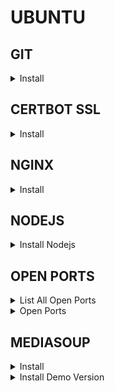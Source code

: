 # UBUNTU

## GIT
<details>
<summary>Install</summary>
            
```bash
sudo apt-get install git -y
```

</details>

## CERTBOT SSL
<details>
<summary>Install</summary>
            
https://www.digitalocean.com/community/tutorials/how-to-install-nginx-on-ubuntu-18-04#step-5-setting-up-server-blocks-(recommended)

https://www.digitalocean.com/community/tutorials/how-to-secure-nginx-with-let-s-encrypt-on-ubuntu-18-04
            
```bash
sudo snap install core; sudo snap refresh core
sudo snap install --classic certbot
sudo ln -s /snap/bin/certbot /usr/bin/certbot
sudo certbot --nginx
sudo certbot certonly --nginx
```

</details>

## NGINX
<details>
<summary>Install</summary>
            
https://www.digitalocean.com/community/tutorials/how-to-install-nginx-on-ubuntu-18-04
            
```bash
sudo apt update
sudo apt install nginx
sudo ufw app list
sudo ufw allow 'Nginx Full'
sudo ufw status
systemctl status nginx
sudo ufw enable
```

```bash
sudo chown -R www-data:www-data ./

# Directories 775 (for all parent levels)
sudo chmod 755 ../      

# Files 644
sudo chmod 644 ./*
```

</details>


## NODEJS
<details>
<summary>Install Nodejs</summary>
            
https://blog.csdn.net/cgs1999/article/details/89703649
            
```bash
sudo apt-get update

# Ubuntu 16.04
# sudo apt-get install -y python-software-properties software-properties-common

# Ubuntu 18.04
sudo apt-get install -y software-properties-common

sudo add-apt-repository ppa:chris-lea/node.js
sudo apt-get update

# Ubuntu 16.04
#sudo apt-get install nodejs
#sudo apt install nodejs-legacy
#sudo apt install npm

# Ubuntu 18.04
sudo apt-get install nodejs
sudo apt install libssl1.0-dev nodejs-dev node-gyp npm

sudo npm config set registry https://registry.npm.taobao.org
sudo npm config list

sudo npm install n -g
sudo n stable

sudo node -v
sudo npm -v
```

</details>

## OPEN PORTS
<details>
<summary>List All Open Ports</summary>
            
https://websiteforstudents.com/find-all-open-ports-listening-ports-on-ubuntu-18-04-16-04/
            
```bash
sudo netstat -tnlp | grep :22
```

</details>

<details>
<summary>Open Ports</summary>
            
https://linuxconfig.org/how-to-open-allow-incoming-firewall-port-on-ubuntu-18-04-bionic-beaver-linux
            
```bash
# Open incoming TCP port 10000 to any source IP address:
sudo ufw allow from any to any port 10000 proto tcp

# Open incoming TCP ports 20 and 21 from any source, such as when running FTP server:
sudo ufw allow from any to any port 20,21 proto tcp
```

</details>

## MEDIASOUP

<details>
<summary>Install</summary>

https://www.programmersought.com/article/82351046329/

```bash
sudo apt-get install git -y
sudo npm install mediasoup
sudo npm install mediasoup-client

```

</details>

<details>
<summary>Install Demo Version</summary>

https://www.programmersought.com/article/82351046329/

```bash
git clone https://github.com/versatica/mediasoup-demo.git
cd mediasoup-demo/server
npm install
cp config.example.js config.js      # edit config file
cd mediasoup-demo/app
npm install
npm install -g gulp-cli
cd mediasoup-demo/server
node server.js

# run in a separate terminal
cd mediasoup-demo/app   
gulp live
```

- Server in https://{ip}:3000/ 

</details>
